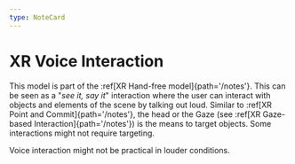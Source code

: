 ```yaml
---
type: NoteCard
---
```


# XR Voice Interaction
This model is part of the :ref[XR Hand-free model]{path='/notes'}. This can be seen as a "*see it, say it*" interaction where the user can interact with objects and elements of the scene by talking out loud. Similar to :ref[XR Point and Commit]{path='/notes'}, the head or the Gaze (see :ref[XR Gaze-based Interaction]{path='/notes'}) is the means to target objects. Some interactions might not require targeting.

Voice interaction might not be practical in louder conditions.